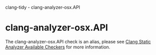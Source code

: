 clang-tidy - clang-analyzer-osx.API

</div>

<div class="meta"
http-equiv=refresh="5;URL=https://clang.llvm.org/docs/analyzer/checkers.html#osx-api">

</div>

# clang-analyzer-osx.API

The clang-analyzer-osx.API check is an alias, please see [Clang Static
Analyzer Available
Checkers](https://clang.llvm.org/docs/analyzer/checkers.html#osx-api)
for more information.
